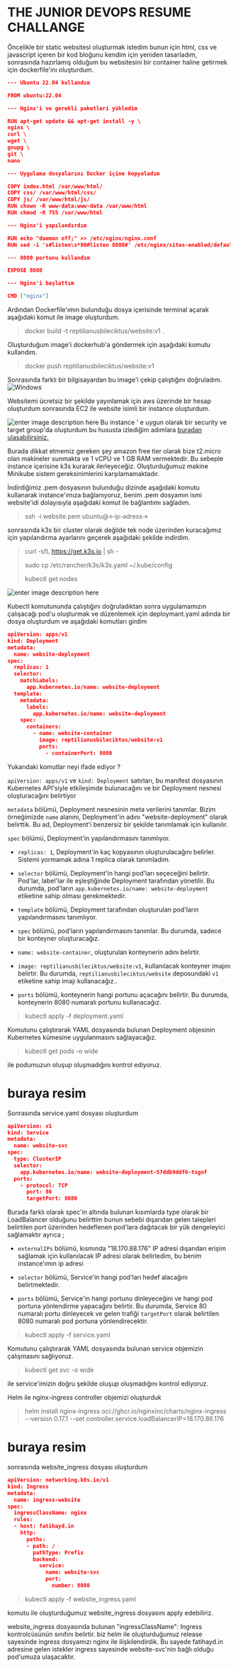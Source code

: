 
# THE JUNIOR DEVOPS RESUME CHALLANGE 

Öncelikle bir static websitesi oluşturmak istedim bunun için html, css ve javascript içeren bir kod bloğunu kendim için yeniden tasarladım, sonrasında hazırlamış olduğum bu websitesini bir container haline getirmek için dockerfile'ını oluşturdum. 
```json
--- Ubuntu 22.04 kullandım

FROM ubuntu:22.04

--- Nginx'i ve gerekli paketleri yükledim

RUN apt-get update && apt-get install -y \
nginx \
curl \
wget \
gnupg \
git \
nano

--- Uygulama dosyalarını Docker içine kopyaladım

COPY index.html /var/www/html/
COPY css/ /var/www/html/css/
COPY js/ /var/www/html/js/
RUN chown -R www-data:www-data /var/www/html
RUN chmod -R 755 /var/www/html

--- Nginx'i yapılandırdım

RUN echo "daemon off;" >> /etc/nginx/nginx.conf
RUN sed -i 's#listen\s*80#listen 8080#' /etc/nginx/sites-enabled/default

--- 8080 portunu kullandım

EXPOSE 8080

--- Nginx'i başlattım

CMD ["nginx"]
```
Ardından Dockerfile'ımın bulunduğu dosya içerisinde terminal açarak aşağıdaki komut ile image oluşturdum.
> docker build -t reptilianusbileciktus/website:v1 .

Oluşturduğum image'i dockerhub'a göndermek için aşağıdaki komutu kullandım.
> docker push reptilianusbileciktus/website:v1

Sonrasında farklı bir bilgisayardan bu image'i çekip çalıştığını doğruladım. 
![Windows](https://github.com/fatihaydnrepo/TheDevopsResumeChallange/blob/main/images/terminal.jpeg?raw=true)

Websitemi ücretsiz bir şekilde yayınlamak için aws üzerinde bir hesap oluşturdum sonrasında EC2 ile website isimli bir instance oluşturdum.

![enter image description here](https://github.com/fatihaydnrepo/TheDevopsResumeChallange/blob/main/images/instance.png?raw=true)
Bu instance ' e uygun olarak bir security ve target group'da oluşturdum bu hususta izlediğim adımlara [buradan ulaşabilirsiniz.](https://www.youtube.com/watch?v=JfuudtTiwgk)

Burada dikkat etmemiz gereken şey amazon free tier olarak bize t2.micro olan makineler sunmakta ve   1 vCPU ve 1 GB RAM vermektedir.  Bu sebeple instance içerisine k3s kurarak ilerleyeceğiz. Oluşturduğumuz makine Minikube sistem gereksinimlerini karşılamamaktadır.

İndirdiğimiz .pem dosyasının bulunduğu dizinde aşağıdaki komutu kullanarak instance'ımıza bağlanıyoruz, benim .pem dosyamın ismi website'idi dolayısıyla aşağıdaki komut ile bağlantımı sağladım.

> ssh -i website.pem ubuntu@<-ip-adress->

sonrasında k3s bir cluster olarak değilde tek node üzerinden kuracağımız için yapılandırma ayarlarını geçerek aşağıdaki şekilde indirdim.

> curl -sfL https://get.k3s.io | sh -
> 
> sudo cp /etc/rancher/k3s/k3s.yaml ~/.kube/config
> 
> kubectl get nodes

![enter image description here](https://github.com/fatihaydnrepo/TheDevopsResumeChallange/blob/main/images/nodes.png?raw=true)

Kubectl komutununda çalıştığını doğruladıktan sonra uygulamamızın çalışacağı pod'u oluşturmak ve düzenlemek için deploymant.yaml adında bir dosya oluşturdum ve aşağıdaki komutları girdim 

```json                             
apiVersion: apps/v1
kind: Deployment
metadata:
  name: website-deployment
spec:
  replicas: 1
  selector:
    matchLabels:
      app.kubernetes.io/name: website-deployment
  template:
    metadata:
      labels:
        app.kubernetes.io/name: website-deployment
    spec:
      containers:
        - name: website-container
          image: reptilianusbileciktus/website:v1
          ports:
            - containerPort: 8080

```

Yukarıdaki komutlar neyi ifade ediyor ? 

`apiVersion: apps/v1` ve `kind: Deployment` satırları, bu manifest dosyasının  Kubernetes API'siyle etkileşimde bulunacağını ve bir Deployment nesnesi oluşturacağını belirtiyor

`metadata` bölümü, Deployment nesnesinin meta verilerini tanımlar. Bizim örneğimizde `name` alanını, Deployment'in adını "website-deployment" olarak belirttik. Bu ad, Deployment'i benzersiz bir şekilde tanımlamak için kullanılır.

`spec` bölümü, Deployment'in yapılandırmasını tanımlıyor.

-   `replicas: 1`, Deployment'in kaç kopyasının oluşturulacağını belirler. Sistemi yormamak adına 1 replica olarak tanımladım.

- `selector` bölümü, Deployment'in hangi pod'ları seçeceğini belirtir. Pod'lar, label'lar ile eşleştiğinde Deployment tarafından yönetilir. Bu durumda, pod'ların `app.kubernetes.io/name: website-deployment` etiketine sahip olması gerekmektedir.

- `template` bölümü, Deployment tarafından oluşturulan pod'ların yapılandırmasını tanımlıyor.
- `spec` bölümü, pod'ların yapılandırmasını tanımlar. Bu durumda, sadece bir konteyner oluşturacağız.

-   `name: website-container`, oluşturulan konteynerin adını belirtir.
    
-   `image: reptilianusbileciktus/website:v1`, kullanılacak konteyner imajını belirtir. Bu durumda, `reptilianusbileciktus/website` deposundaki `v1` etiketine sahip imajı kullanacağız..
    
-   `ports` bölümü, konteynerin hangi portunu açacağını belirtir. Bu durumda, konteynerin 8080 numaralı portunu kullanacağız.

> kubectl apply -f deployment.yaml

Komutunu çalıştırarak YAML dosyasında bulunan Deployment objesinin Kubernetes kümesine uygulanmasını sağlayacağız.

> kubectl get pods -o wide

ile podumuzun oluşup oluşmadığını kontrol ediyoruz.

# buraya resim
Sonrasında service.yaml dosyası oluşturdum
```json                             
apiVersion: v1
kind: Service
metadata:
  name: website-svc
spec:
  type: ClusterIP
  selector:
    app.kubernetes.io/name: website-deployment-57ddb9ddf6-tsgnf
  ports:
    - protocol: TCP
      port: 80
      targetPort: 8080


```
Burada farklı olarak spec'in altında bulunan kısımlarda type olarak bir LoadBalancer olduğunu belirttim bunun sebebi dışarıdan gelen talepleri belirtilen port üzerinden hedeflenen pod'lara dağıtacak bir yük dengeleyici sağlamaktır ayrıca ; 
-   `externalIPs` bölümü, kısmında "18.170.88.176" IP adresi dışarıdan erişim sağlamak için kullanılacak IP adresi olarak belirledim, bu benim instance'ımın ip adresi
    
-   `selector` bölümü, Service'in hangi pod'ları hedef alacağını belirtmektedir.
    
-   `ports` bölümü, Service'in hangi portunu dinleyeceğini ve hangi pod portuna yönlendirme yapacağını belirtir. Bu durumda, Service 80 numaralı portu dinleyecek ve gelen trafiği `targetPort` olarak belirtilen 8080 numaralı pod portuna yönlendirecektir.

> kubectl apply -f service.yaml

Komutunu çalıştırarak YAML dosyasında bulunan service objemizin çalışmasını sağlıyoruz.

> kubectl get svc -o wide

ile service'imizin doğru şekilde  oluşup oluşmadığını kontrol ediyoruz.


Helm ile nginx-ingress controller objemizi oluşturduk

> helm install nginx-ingress oci://ghcr.io/nginxinc/charts/nginx-ingress --version 0.17.1 --set controller.service.loadBalancerIP=18.170.86.176


# buraya resim

sonrasında website_ingress dosyası oluşturdum
```json                             
apiVersion: networking.k8s.io/v1
kind: Ingress
metadata:
  name: ingress-website
spec:
  ingressClassName: nginx
  rules:
  - host: fatihayd.in
    http:
      paths:
      - path: /
        pathType: Prefix
        backend:
          service:
            name: website-svc
            port:
              number: 8080

```

> kubectl apply -f website_ingress.yaml

komutu ile oluşturduğumuz website_ingress dosyasını apply edebiliriz. 

website_ingress dosyasında bulunan "ingressClassName": Ingress kontrolcüsünün sınıfını belirtir. biz helm ile oluşturduğumuz release sayesinde ingress dosyamızı nginx ile ilişkilendirdik. Bu sayede fatihayd.in adresine gelen istekler ingress sayesinde website-svc'nin bağlı olduğu pod'umuza ulaşacaktır.
 
